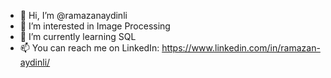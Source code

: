 - 👋 Hi, I’m @ramazanaydinli
- 👀 I’m interested in Image Processing
- 🌱 I’m currently learning SQL
- 📫 You can reach me on LinkedIn: https://www.linkedin.com/in/ramazan-aydinli/

<!---
ramazanaydinli/ramazanaydinli is a ✨ special ✨ repository because its `README.md` (this file) appears on your GitHub profile.
You can click the Preview link to take a look at your changes.
--->
